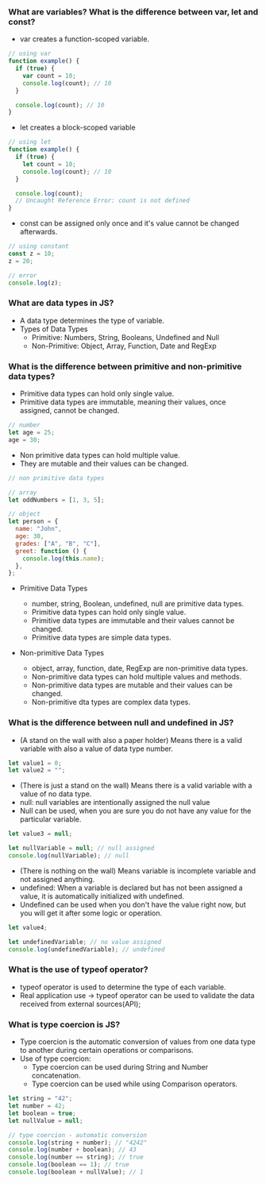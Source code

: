 ### What are variables? What is the difference between var, let and const?

- var creates a function-scoped variable.

```javascript
// using var
function example() {
  if (true) {
    var count = 10;
    console.log(count); // 10
  }

  console.log(count); // 10
}
```

- let creates a block-scoped variable

```javascript
// using let
function example() {
  if (true) {
    let count = 10;
    console.log(count); // 10
  }

  console.log(count);
  // Uncaught Reference Error: count is not defined
}
```

- const can be assigned only once and it's value cannot be changed afterwards.

```javascript
// using constant
const z = 10;
z = 20;

// error
console.log(z);
```

### What are data types in JS?

- A data type determines the type of variable.
- Types of Data Types
  - Primitive: Numbers, String, Booleans, Undefined and Null
  - Non-Primitive: Object, Array, Function, Date and RegExp

### What is the difference between primitive and non-primitive data types?

- Primitive data types can hold only single value.
- Primitive data types are immutable, meaning their values, once assigned, cannot be changed.

```javascript
// number
let age = 25;
age = 30;
```

- Non primitive data types can hold multiple value.
- They are mutable and their values can be changed.

```javascript
// non primitive data types

// array
let oddNumbers = [1, 3, 5];

// object
let person = {
  name: "John",
  age: 30,
  grades: ["A", "B", "C"],
  greet: function () {
    console.log(this.name);
  },
};
```

- Primitive Data Types

  - number, string, Boolean, undefined, null are primitive data types.
  - Primitive data types can hold only single value.
  - Primitive data types are immutable and their values cannot be changed.
  - Primitive data types are simple data types.

- Non-primitive Data Types
  - object, array, function, date, RegExp are non-primitive data types.
  - Non-primitive data types can hold multiple values and methods.
  - Non-primitive data types are mutable and their values can be changed.
  - Non-primitive dta types are complex data types.

### What is the difference between null and undefined in JS?

- (A stand on the wall with also a paper holder) Means there is a valid variable with also a value of data type number.

```javascript
let value1 = 0;
let value2 = "";
```

- (There is just a stand on the wall) Means there is a valid variable with a value of no data type.
- null: null variables are intentionally assigned the null value
- Null can be used, when you are sure you do not have any value for the particular variable.

```javascript
let value3 = null;

let nullVariable = null; // null assigned
console.log(nullVariable); // null
```

- (There is nothing on the wall) Means variable is incomplete variable and not assigned anything.
- undefined: When a variable is declared but has not been assigned a value, it is automatically initialized with undefined.
- Undefined can be used when you don't have the value right now, but you will get it after some logic or operation.

```javascript
let value4;

let undefinedVariable; // no value assigned
console.log(undefinedVariable); // undefined
```

### What is the use of typeof operator?

- typeof operator is used to determine the type of each variable.
- Real application use -> typeof operator can be used to validate the data received from external sources(API);

### What is type coercion is JS?

- Type coercion is the automatic conversion of values from one data type to another during certain operations or comparisons.
- Use of type coercion:
  - Type coercion can be used during String and Number concatenation.
  - Type coercion can be used while using Comparison operators.

```javascript
let string = "42";
let number = 42;
let boolean = true;
let nullValue = null;

// type coercion - automatic conversion
console.log(string + number); // "4242"
console.log(number + boolean); // 43
console.log(number == string); // true
console.log(boolean == 1); // true
console.log(boolean + nullValue); // 1
```
